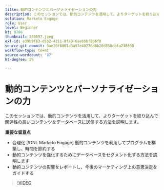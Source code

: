 ```yaml
---
title: 動的コンテンツとパーソナライゼーションの力
description: このセッションでは、動的コンテンツを活用して、よりターゲットを絞り込んで関連性の高いコンテンツをデータベースに送信する方法を説明します。
solution: Marketo Engage
role: User
level: Beginner
kt: 9766
thumbnail: 340597.jpeg
exl-id: e39b9f63-d5b2-4211-8fa9-6aebbbf8bbf8
source-git-commit: 3ae20f0861a3a97e40276d8b20d858cbfa238698
workflow-type: tm+mt
source-wordcount: '87'
ht-degree: 2%

---
```


# 動的コンテンツとパーソナライゼーションの力

このセッションでは、動的コンテンツを活用して、よりターゲットを絞り込んで関連性の高いコンテンツをデータベースに送信する方法を説明します。

**重要な留意点**

* 合理化 [!DNL Marketo Engage] 動的コンテンツを利用してプログラムを構築し、時間を節約する
* 動的コンテンツを強化するためにデータベースをセグメント化する方法を説明します
* 動的コンテンツの影響をレポートし、今後のマーケティング上の意思決定をガイドする

>[!VIDEO](https://video.tv.adobe.com/v/340597/?quality=12&learn=on)

